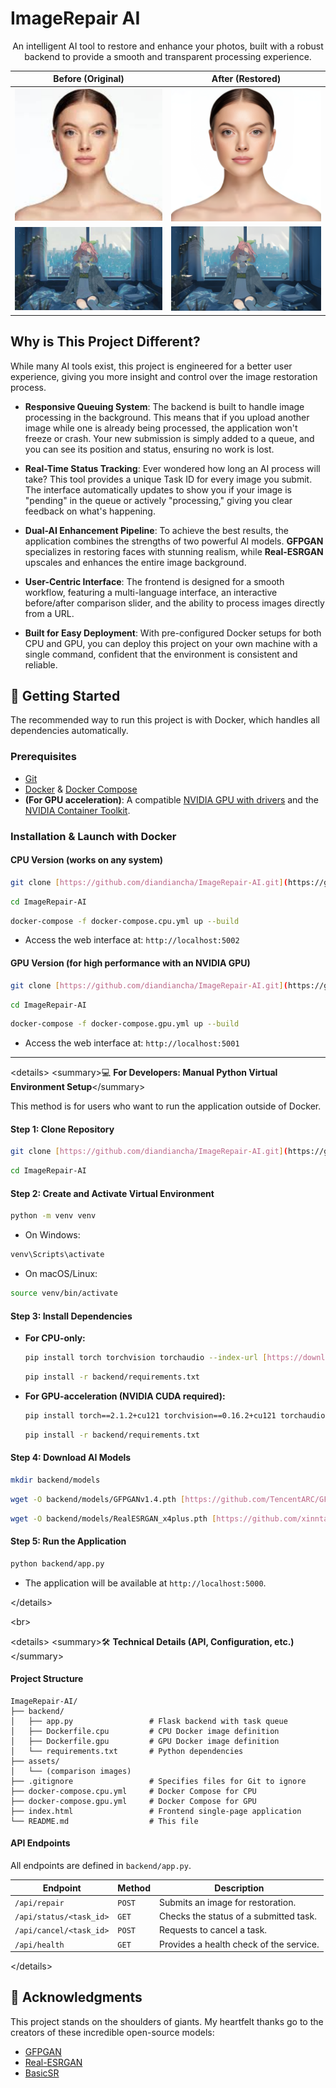 # ImageRepair AI

<div align="center">
  <p>An intelligent AI tool to restore and enhance your photos, built with a robust backend to provide a smooth and transparent processing experience.</p>
</div>

<div align="center">

| Before (Original) | After (Restored) |
| :---: | :---: |
| <img src="./assets/before_real.jpg" width="400"> | <img src="./assets/after_real.jpg" width="400"> |
| <img src="./assets/before_anime.jpg" width="400"> | <img src="./assets/after_anime.jpg" width="400"> |

</div>

## Why is This Project Different?

While many AI tools exist, this project is engineered for a better user experience, giving you more insight and control over the image restoration process.

-   **Responsive Queuing System**: The backend is built to handle image processing in the background. This means that if you upload another image while one is already being processed, the application won't freeze or crash. Your new submission is simply added to a queue, and you can see its position and status, ensuring no work is lost.

-   **Real-Time Status Tracking**: Ever wondered how long an AI process will take? This tool provides a unique Task ID for every image you submit. The interface automatically updates to show you if your image is "pending" in the queue or actively "processing," giving you clear feedback on what's happening.

-   **Dual-AI Enhancement Pipeline**: To achieve the best results, the application combines the strengths of two powerful AI models. **GFPGAN** specializes in restoring faces with stunning realism, while **Real-ESRGAN** upscales and enhances the entire image background.

-   **User-Centric Interface**: The frontend is designed for a smooth workflow, featuring a multi-language interface, an interactive before/after comparison slider, and the ability to process images directly from a URL.

-   **Built for Easy Deployment**: With pre-configured Docker setups for both CPU and GPU, you can deploy this project on your own machine with a single command, confident that the environment is consistent and reliable.

## 🚀 Getting Started

The recommended way to run this project is with Docker, which handles all dependencies automatically.

### Prerequisites

-   [Git](https://git-scm.com/downloads)
-   [Docker](https://www.docker.com/get-started) & [Docker Compose](https://docs.docker.com/compose/install/)
-   **(For GPU acceleration)**: A compatible [NVIDIA GPU with drivers](https://www.nvidia.com/Download/index.aspx) and the [NVIDIA Container Toolkit](https://docs.nvidia.com/datacenter/cloud-native/container-toolkit/latest/install-guide.html).

### Installation & Launch with Docker

#### **CPU Version (works on any system)**

```bash
git clone [https://github.com/diandiancha/ImageRepair-AI.git](https://github.com/diandiancha/ImageRepair-AI.git)
````

```bash
cd ImageRepair-AI
```

```bash
docker-compose -f docker-compose.cpu.yml up --build
```

  - Access the web interface at: `http://localhost:5002`

#### **GPU Version (for high performance with an NVIDIA GPU)**

```bash
git clone [https://github.com/diandiancha/ImageRepair-AI.git](https://github.com/diandiancha/ImageRepair-AI.git)
```

```bash
cd ImageRepair-AI
```

```bash
docker-compose -f docker-compose.gpu.yml up --build
```

  - Access the web interface at: `http://localhost:5001`

-----

\<details\>
\<summary\>💻 **For Developers: Manual Python Virtual Environment Setup**\</summary\>

This method is for users who want to run the application outside of Docker.

#### **Step 1: Clone Repository**

```bash
git clone [https://github.com/diandiancha/ImageRepair-AI.git](https://github.com/diandiancha/ImageRepair-AI.git)
```

```bash
cd ImageRepair-AI
```

#### **Step 2: Create and Activate Virtual Environment**

```bash
python -m venv venv
```

  - On Windows:

<!-- end list -->

```bash
venv\Scripts\activate
```

  - On macOS/Linux:

<!-- end list -->

```bash
source venv/bin/activate
```

#### **Step 3: Install Dependencies**

  - **For CPU-only:**

    ```bash
    pip install torch torchvision torchaudio --index-url [https://download.pytorch.org/whl/cpu](https://download.pytorch.org/whl/cpu)
    ```

    ```bash
    pip install -r backend/requirements.txt
    ```

  - **For GPU-acceleration (NVIDIA CUDA required):**

    ```bash
    pip install torch==2.1.2+cu121 torchvision==0.16.2+cu121 torchaudio==2.1.2 --extra-index-url [https://download.pytorch.org/whl/cu121](https://download.pytorch.org/whl/cu121)
    ```

    ```bash
    pip install -r backend/requirements.txt
    ```

#### **Step 4: Download AI Models**

```bash
mkdir backend/models
```

```bash
wget -O backend/models/GFPGANv1.4.pth [https://github.com/TencentARC/GFPGAN/releases/download/v1.3.0/GFPGANv1.4.pth](https://github.com/TencentARC/GFPGAN/releases/download/v1.3.0/GFPGANv1.4.pth)
```

```bash
wget -O backend/models/RealESRGAN_x4plus.pth [https://github.com/xinntao/Real-ESRGAN/releases/download/v0.1.0/RealESRGAN_x4plus.pth](https://github.com/xinntao/Real-ESRGAN/releases/download/v0.1.0/RealESRGAN_x4plus.pth)
```

#### **Step 5: Run the Application**

```bash
python backend/app.py
```

  - The application will be available at `http://localhost:5000`.

\</details\>

\<br\>

\<details\>
\<summary\>🛠️ **Technical Details (API, Configuration, etc.)**\</summary\>

#### Project Structure

```
ImageRepair-AI/
├── backend/
│   ├── app.py                 # Flask backend with task queue
│   ├── Dockerfile.cpu         # CPU Docker image definition
│   ├── Dockerfile.gpu         # GPU Docker image definition
│   └── requirements.txt       # Python dependencies
├── assets/
│   └── (comparison images)
├── .gitignore                 # Specifies files for Git to ignore
├── docker-compose.cpu.yml     # Docker Compose for CPU
├── docker-compose.gpu.yml     # Docker Compose for GPU
├── index.html                 # Frontend single-page application
└── README.md                  # This file
```

#### API Endpoints

All endpoints are defined in `backend/app.py`.

| Endpoint | Method | Description |
|---|---|---|
| `/api/repair` | `POST` | Submits an image for restoration. |
| `/api/status/<task_id>`| `GET` | Checks the status of a submitted task. |
| `/api/cancel/<task_id>`| `POST` | Requests to cancel a task. |
| `/api/health` | `GET` | Provides a health check of the service. |

\</details\>

## 🙏 Acknowledgments

This project stands on the shoulders of giants. My heartfelt thanks go to the creators of these incredible open-source models:

  - [GFPGAN](https://github.com/TencentARC/GFPGAN)
  - [Real-ESRGAN](https://github.com/xinntao/Real-ESRGAN)
  - [BasicSR](https://github.com/XPixelGroup/BasicSR)

<!-- end list -->

```
